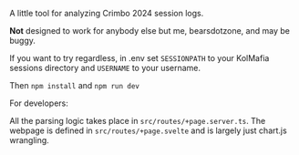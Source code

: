 A little tool for analyzing Crimbo 2024 session logs.

**Not** designed to work for anybody else but me, bearsdotzone, and may be buggy.

If you want to try regardless, in .env set `SESSIONPATH` to your KolMafia sessions directory and `USERNAME` to your
username.

Then `npm install` and `npm run dev`

For developers:

All the parsing logic takes place in `src/routes/+page.server.ts`. The webpage is defined in `src/routes/+page.svelte`
and is largely just chart.js wrangling.
